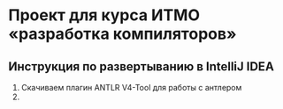 # Проект для курса ИТМО &laquo;разработка компиляторов&raquo;

## Инструкция по развертыванию в IntelliJ IDEA

1) Скачиваем плагин ANTLR V4-Tool для работы с антлером
2) 
